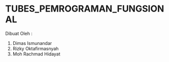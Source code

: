 # TUBES_PEMROGRAMAN_FUNGSIONAL

Dibuat Oleh :
  1. Dimas Ismunandar
  2. Rizky Oktafirmasnyah
  3. Moh Rachmad Hidayat
